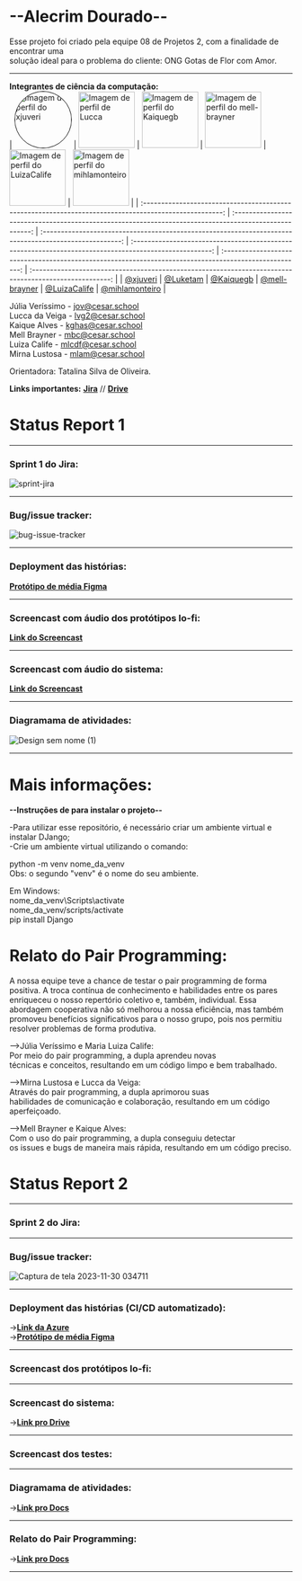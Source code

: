 # --Alecrim Dourado--

Esse projeto foi criado pela equipe 08 de Projetos 2, com a finalidade de encontrar uma<br>
solução ideal para o problema do cliente: ONG Gotas de Flor com Amor.<hr>
**Integrantes de ciência da computação:**<br/>
| <img src="https://github.com/xjuveri.png" alt="Imagem de perfil do xjuveri" style="border-radius: 50%; border: 1px solid #000; width: 100px; height: 100px;"> | <img src="https://github.com/Luketam.png" alt="Imagem de perfil de Lucca" width="100" height="100"> | <img src="https://github.com/Kaiquegb.png" alt="Imagem de perfil do Kaiquegb" width="100" height="100"> | <img src="https://github.com/mell-brayner.png" alt="Imagem de perfil do mell-brayner" width="100" height="100"> | <img src="https://github.com/LuizaCalife.png" alt="Imagem de perfil do LuizaCalife" width="100" height="100"> | <img src="https://github.com/mihlamonteiro.png" alt="Imagem de perfil do mihlamonteiro" width="100" height="100"> |
| :----------------------------------------------------------------------------------------------------: | :----------------------------------------------------------------------------------------------------: | :----------------------------------------------------------------------------------------------------: | :----------------------------------------------------------------------------------------------------: | :----------------------------------------------------------------------------------------------------: | :----------------------------------------------------------------------------------------------------: |
| [@xjuveri](https://github.com/xjuveri) | [@Luketam](https://github.com/Luketam) | [@Kaiquegb](https://https://github.com/Kaiquegb)                                      | [@mell-brayner](https://https://github.com/mell-brayner)  | [@LuizaCalife](https://github.com/LuizaCalife)                                                              | [@mihlamonteiro](https://github.com/mihlamonteiro)                                                              |


Júlia Veríssimo - jov@cesar.school <br/>
Lucca da Veiga - lvg2@cesar.school <br/>
Kaique Alves - kghas@cesar.school <br/>
Mell Brayner - mbc@cesar.school <br/>
Luiza Calife - mlcdf@cesar.school <br/>
Mirna Lustosa - mlam@cesar.school <br/>
  
Orientadora: Tatalina Silva de Oliveira.


**Links importantes:**
[**Jira**](https://nossojogo.atlassian.net/jira/software/projects/PROJ/boards/8) // [**Drive**](https://drive.google.com/drive/folders/1S0-wo88DWXzwQU5mceZAUBgelLNORQKG?usp=drive_link)

# Status Report 1
<hr>

### Sprint 1 do Jira:
![sprint-jira](https://github.com/xjuveri/Projetos2/blob/main/Captura%20de%20Tela%20(33).png)<hr>

### Bug/issue tracker:
![bug-issue-tracker](https://github.com/xjuveri/Projetos2/blob/main/Captura%20de%20tela%202023-10-17%20010801.png)<hr>

### Deployment das histórias:
[**Protótipo de média Figma**](https://www.figma.com/file/pJ3LCPDVHkmArc31JDybi0/PROTÓTIPO-MÉDIA-FIDELIDADE-PRO-GOTAS?type=design&node-id=0-1&mode=design&t=n27MiQhxlVgNsEQI-0) <hr>

### Screencast com áudio dos protótipos lo-fi:
[**Link do Screencast**](https://drive.google.com/drive/folders/1VF3NuN753dJ0PeoVstJBVBAzz5ocWyxR)<hr>

### Screencast com áudio do sistema:
[**Link do Screencast**](https://drive.google.com/drive/u/2/folders/1VF3NuN753dJ0PeoVstJBVBAzz5ocWyxR)<hr>

### Diagramama de atividades:
![Design sem nome (1)](https://github.com/xjuveri/Projetos2/assets/126585562/afd3b921-f225-4696-b0ef-741c455f8432)<hr>

# Mais informações:

**--Instruções de para instalar o projeto--**

-Para utilizar esse repositório, é necessário criar um ambiente virtual e instalar DJango;<br>
-Crie um ambiente virtual utilizando o comando:<br>

python -m venv nome_da_venv<br>
Obs: o segundo "venv" é o nome do seu ambiente.

Em Windows:<br>
nome_da_venv\Scripts\activate<br>
nome_da_venv/scripts/activate<br>
pip install Django<br>

# Relato do Pair Programming:

A nossa equipe teve a chance de testar o pair programming de forma positiva. A troca contínua de conhecimento e habilidades entre os pares enriqueceu o nosso repertório coletivo e, também, individual. Essa abordagem cooperativa não só melhorou a nossa eficiência, mas também promoveu benefícios significativos para o nosso grupo, pois nos permitiu resolver problemas de forma produtiva. <br/>

-->Júlia Veríssimo e Maria Luiza Calife:<br/>
Por meio do pair programming, a dupla  aprendeu novas<br>
técnicas e conceitos, resultando em um código limpo e bem trabalhado. <br/>

-->Mirna Lustosa e Lucca da Veiga:<br/>
Através do pair programming, a dupla aprimorou suas<br>
habilidades de comunicação e colaboração, resultando em um código aperfeiçoado. <br/>

-->Mell Brayner e Kaique Alves:<br/>
Com o uso do pair programming, a dupla conseguiu detectar<br>
os issues e bugs de maneira mais rápida, resultando em um código preciso. <br/>

# Status Report 2
<hr>

### Sprint 2 do Jira:
<hr>

### Bug/issue tracker:
![Captura de tela 2023-11-30 034711](https://github.com/xjuveri/Projetos2/assets/126585562/aeb18b8a-e153-465c-a373-a2f024a8003d)
<hr>

### Deployment das histórias (CI/CD automatizado):
->[**Link da Azure**](https://alecrim-dourado.azurewebsites.net/#)<br>
->[**Protótipo de média Figma**](https://www.figma.com/file/pJ3LCPDVHkmArc31JDybi0/PROT%C3%93TIPO-M%C3%89DIA-FIDELIDADE-PRO-GOTAS?type=design&node-id=0-1&mode=design)<hr>

### Screencast dos protótipos lo-fi:
<hr>

### Screencast do sistema:
->[**Link pro Drive**](https://drive.google.com/drive/u/2/folders/116l0-8ssIkTG3AkbH4aThU0iql-np-TA)
<hr>

### Screencast dos testes:
<hr>

### Diagramama de atividades:
->[**Link pro Docs**](https://docs.google.com/document/d/1rnzSw0N2aGMBqsRjIIsWfuWKIgWivA6YXCzRadwv5uc/edit)
<hr>

### Relato do Pair Programming:
->[**Link pro Docs**](https://docs.google.com/document/d/19T3NnsldoAegtstO3mf6q6qPy6M1cGF2AQHre-L3H1c/edit)
<hr>


